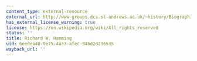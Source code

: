 ```yaml
---
content_type: external-resource
external_url: http://www-groups.dcs.st-andrews.ac.uk/~history/Biographies/Hamming.html
has_external_license_warning: true
license: https://en.wikipedia.org/wiki/All_rights_reserved
status: ''
title: Richard W. Hamming
uid: 6eedea40-9e75-4a33-afec-94bd2d236535
wayback_url: ''
---
```

